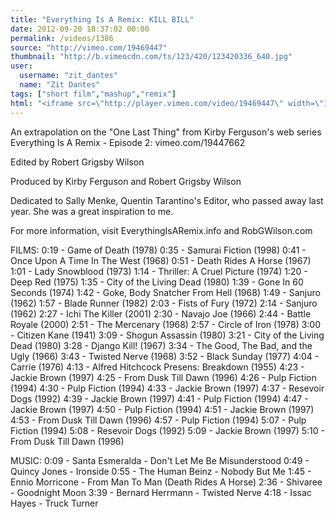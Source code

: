 ```yaml
---
title: "Everything Is A Remix: KILL BILL"
date: 2012-09-20 18:37:02 00:00
permalink: /videos/1386
source: "http://vimeo.com/19469447"
thumbnail: "http://b.vimeocdn.com/ts/123/420/123420336_640.jpg"
user:
  username: "zit_dantes"
  name: "Zit Dantes"
tags: ["short film","mashup","remix"]
html: "<iframe src=\"http://player.vimeo.com/video/19469447\" width=\"1280\" height=\"720\" frameborder=\"0\" webkitAllowFullScreen mozallowfullscreen allowFullScreen></iframe>"
---
```


An extrapolation on the "One Last Thing" from Kirby Ferguson's web series Everything Is A Remix - Episode 2: vimeo.com/19447662

Edited by Robert Grigsby Wilson

Produced by Kirby Ferguson and Robert Grigsby Wilson

Dedicated to Sally Menke, Quentin Tarantino's Editor, who passed away last year. She was a great inspiration to me.

For more information, visit
EverythingIsARemix.info
and
RobGWilson.com

FILMS:
0:19 - Game of Death (1978)
0:35 - Samurai Fiction (1998)
0:41 - Once Upon A Time In The West (1968)
0:51 - Death Rides A Horse (1967)
1:01 - Lady Snowblood (1973)
1:14 - Thriller: A Cruel Picture (1974)
1:20 - Deep Red (1975)
1:35 - City of the Living Dead (1980)
1:39 - Gone In 60 Seconds (1974)
1:42 - Goke, Body Snatcher From Hell (1968)
1:49 - Sanjuro (1962)
1:57 - Blade Runner (1982)
2:03 - Fists of Fury (1972)
2:14 - Sanjuro (1962)
2:27 - Ichi The Killer (2001)
2:30 - Navajo Joe (1966)
2:44 - Battle Royale (2000)
2:51 - The Mercenary (1968)
2:57 - Circle of Iron (1978)
3:00 - Citizen Kane (1941)
3:09 - Shogun Assassin (1980)
3:21 - City of the Living Dead (1980)
3:28 - Django Kill! (1967)
3:34 - The Good, The Bad, and the Ugly (1966)
3:43 - Twisted Nerve (1968)
3:52 - Black Sunday (1977)
4:04 - Carrie (1976)
4:13 - Alfred Hitchcock Presens: Breakdown (1955)
4:23 - Jackie Brown (1997)
4:25 - From Dusk Till Dawn (1996)
4:26 - Pulp Fiction (1994)
4:30 - Pulp Fiction (1994)
4:33 - Jackie Brown (1997)
4:37 - Resevoir Dogs (1992)
4:39 - Jackie Brown (1997)
4:41 - Pulp Fiction (1994)
4:47 - Jackie Brown (1997)
4:50 - Pulp Fiction (1994)
4:51 - Jackie Brown (1997)
4:53 - From Dusk Till Dawn (1996)
4:57 - Pulp Fiction (1994)
5:07 - Pulp Fiction (1994)
5:08 - Resevoir Dogs (1992)
5:09 - Jackie Brown (1997)
5:10 - From Dusk Till Dawn (1996)

MUSIC:
0:09 - Santa Esmeralda - Don't Let Me Be Misunderstood
0:49 - Quincy Jones - Ironside
0:55 - The Human Beinz - Nobody But Me
1:45 - Ennio Morricone - From Man To Man (Death Rides A Horse)
2:36 - Shivaree - Goodnight Moon
3:39 - Bernard Herrmann - Twisted Nerve
4:18 - Issac Hayes - Truck Turner
